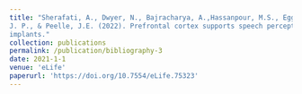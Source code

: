 ```yaml
---
title: "Sherafati, A., Dwyer, N., Bajracharya, A.,Hassanpour, M.S., Eggebrecht, A.T., Firszt, J.B., Culver,
J. P., & Peelle, J.E. (2022). Prefrontal cortex supports speech perception in listeners with cochlear
implants."
collection: publications
permalink: /publication/bibliography-3
date: 2021-1-1
venue: 'eLife'
paperurl: 'https://doi.org/10.7554/eLife.75323'
---
```

